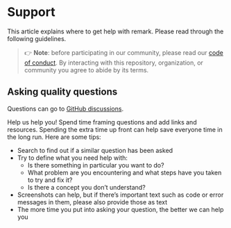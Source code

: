 # Support

This article explains where to get help with remark.
Please read through the following guidelines.

> 👉 **Note**: before participating in our community, please read our
> [code of conduct][coc].
> By interacting with this repository, organization, or community you agree to
> abide by its terms.

## Asking quality questions

Questions can go to [GitHub discussions][chat].

Help us help you!
Spend time framing questions and add links and resources.
Spending the extra time up front can help save everyone time in the long run.
Here are some tips:

* Search to find out if a similar question has been asked
* Try to define what you need help with:
    * Is there something in particular you want to do?
    * What problem are you encountering and what steps have you taken to try
      and fix it?
    * Is there a concept you don’t understand?
* Screenshots can help, but if there’s important text such as code or error
  messages in them, please also provide those as text
* The more time you put into asking your question, the better we can help you

[license]: https://github.com/pabllopf/Alis/blob/master/licence.md

[author]: https://www.pabllopf.dev/

[coc]: https://www.alisengine.com/web/code_of_conduct.html

[chat]: https://github.com/pabllopf/Alis/discussions

[cs]: https://www.alisengine.com/index.html

[contributing]: https://www.alisengine.com/web/contributing.html
